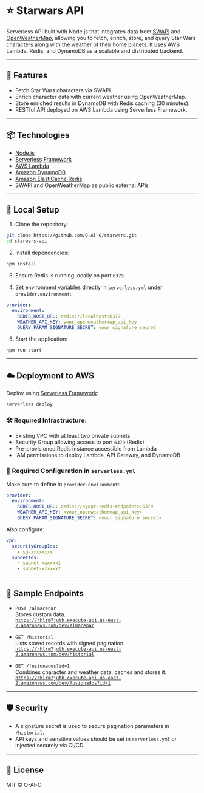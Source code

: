 
# ⭐ Starwars API

Serverless API built with Node.js that integrates data from [SWAPI](https://swapi.dev) and [OpenWeatherMap](https://openweathermap.org), allowing you to fetch, enrich, store, and query Star Wars characters along with the weather of their home planets. It uses AWS Lambda, Redis, and DynamoDB as a scalable and distributed backend.

---

## 🚀 Features

- Fetch Star Wars characters via SWAPI.
- Enrich character data with current weather using OpenWeatherMap.
- Store enriched results in DynamoDB with Redis caching (30 minutes).
- RESTful API deployed on AWS Lambda using Serverless Framework.

---

## 📦 Technologies

- [Node.js](https://nodejs.org/)
- [Serverless Framework](https://www.serverless.com/)
- [AWS Lambda](https://aws.amazon.com/lambda/)
- [Amazon DynamoDB](https://aws.amazon.com/dynamodb/)
- [Amazon ElastiCache Redis](https://aws.amazon.com/elasticache/)
- SWAPI and OpenWeatherMap as public external APIs

---

## 📂 Local Setup

1. Clone the repository:

```bash
git clone https://github.com/O-Al-O/starwars.git
cd starwars-api
```

2. Install dependencies:

```bash
npm install
```

3. Ensure Redis is running locally on port `6379`.

4. Set environment variables directly in `serverless.yml` under `provider.environment`:

```yaml
provider:
  environment:
    REDIS_HOST_URL: redis://localhost:6379
    WEATHER_API_KEY: your_openweathermap_api_key
    QUERY_PARAM_SIGNATURE_SECRET: your_signature_secret
```

5. Start the application:

```bash
npm run start
```

---

## ☁️ Deployment to AWS

Deploy using [Serverless Framework](https://www.serverless.com/):

```bash
serverless deploy
```

### 🛠 Required Infrastructure:

- Existing VPC with at least two private subnets
- Security Group allowing access to port `6379` (Redis)
- Pre-provisioned Redis instance accessible from Lambda
- IAM permissions to deploy Lambda, API Gateway, and DynamoDB

### 📄 Required Configuration in `serverless.yml`

Make sure to define in `provider.environment`:

```yaml
provider:
  environment:
    REDIS_HOST_URL: redis://<your-redis-endpoint>:6379
    WEATHER_API_KEY: <your_openweathermap_api_key>
    QUERY_PARAM_SIGNATURE_SECRET: <your_signature_secret>
```

Also configure:

```yaml
vpc:
  securityGroupIds:
    - sg-xxxxxxxx
  subnetIds:
    - subnet-xxxxxx1
    - subnet-xxxxxx2
```

---

## 🔌 Sample Endpoints

- `POST /almacenar`  
  Stores custom data.  
  [`https://rhlrm7juth.execute-api.us-east-2.amazonaws.com/dev/almacenar`](https://rhlrm7juth.execute-api.us-east-2.amazonaws.com/dev/almacenar)

- `GET /historial`  
  Lists stored records with signed pagination.  
  [`https://rhlrm7juth.execute-api.us-east-2.amazonaws.com/dev/historial`](https://rhlrm7juth.execute-api.us-east-2.amazonaws.com/dev/historial)

- `GET /fusionados?id=1`  
  Combines character and weather data, caches and stores it.  
  [`https://rhlrm7juth.execute-api.us-east-2.amazonaws.com/dev/fusionados?id=1`](https://rhlrm7juth.execute-api.us-east-2.amazonaws.com/dev/fusionados?id=1)

---

## 🛡 Security

- A signature secret is used to secure pagination parameters in `/historial`.
- API keys and sensitive values should be set in `serverless.yml` or injected securely via CI/CD.

---

## 📖 License

MIT © O-Al-O
